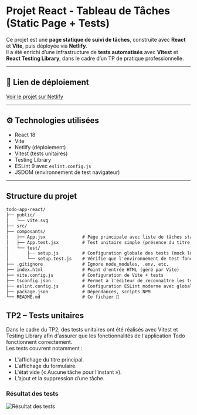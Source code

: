 #  Projet React - Tableau de Tâches (Static Page + Tests)

Ce projet est une **page statique de suivi de tâches**, construite avec **React** et **Vite**, puis déployée via **Netlify**.  
Il a été enrichi d’une infrastructure de **tests automatisés** avec **Vitest** et **React Testing Library**, dans le cadre d’un TP de pratique professionnelle.

---

## 🔗 Lien de déploiement

 [Voir le projet sur Netlify](https://tachefacile.netlify.app)  

---

## ⚙️ Technologies utilisées

- React 18
- Vite
- Netlify (déploiement)
- Vitest (tests unitaires)
- Testing Library
- ESLint 9 avec `eslint.config.js`
- JSDOM (environnement de test navigateur)

---

##  Structure du projet

```txt
todo-app-react/
├── public/
│   └── vite.svg
├── src/
├── composants/
│   ├── App.jsx              # Page principale avec liste de tâches statiques
│   ├── App.test.jsx         # Test unitaire simple (présence du titre, tâches, statuts)
│   └── test/
│       ├── setup.js         # Configuration globale des tests (mock localStorage, jest-dom)
│       └── setup.test.js    # Vérifie que l'environnement de test fonctionne
├── .gitignore               # Ignore node_modules, .env, etc.
├── index.html               # Point d'entrée HTML (géré par Vite)
├── vite.config.js           # Configuration de Vite + tests
├── tsconfig.json            # Permet à l'éditeur de reconnaître les types de test (vi, etc.)
├── eslint.config.js         # Configuration ESLint moderne avec globals vitest
├── package.json             # Dépendances, scripts NPM
└── README.md                # Ce fichier 📄
```


##  TP2 – Tests unitaires

Dans le cadre du TP2, des tests unitaires ont été réalisés avec Vitest et Testing Library afin d'assurer que les fonctionnalités de l'application Todo fonctionnent correctement.  
Les tests couvrent notamment :
- L'affichage du titre principal.
- L'affichage du formulaire.
- L'état vide (« Aucune tâche pour l’instant »).
- L’ajout et la suppression d’une tâche.

###  Résultat des tests

![Résultat des tests](../Images/Capture%20d'%C3%A9cran%202025-07-18%20101428.png)

